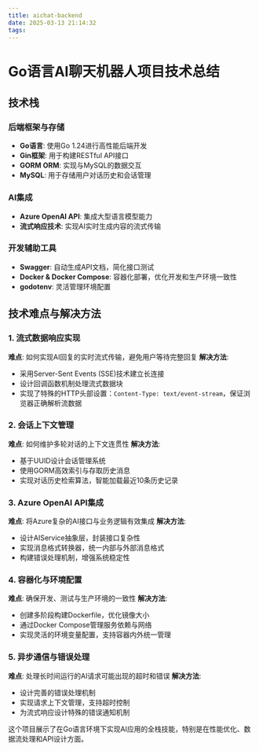 ```yaml
---
title: aichat-backend
date: 2025-03-13 21:14:32
tags:
---
```


# Go语言AI聊天机器人项目技术总结

## 技术栈

### 后端框架与存储
- **Go语言**: 使用Go 1.24进行高性能后端开发
- **Gin框架**: 用于构建RESTful API接口
- **GORM ORM**: 实现与MySQL的数据交互
- **MySQL**: 用于存储用户对话历史和会话管理

### AI集成
- **Azure OpenAI API**: 集成大型语言模型能力
- **流式响应技术**: 实现AI实时生成内容的流式传输

### 开发辅助工具
- **Swagger**: 自动生成API文档，简化接口测试
- **Docker & Docker Compose**: 容器化部署，优化开发和生产环境一致性
- **godotenv**: 灵活管理环境配置

## 技术难点与解决方法

### 1. 流式数据响应实现
**难点**: 如何实现AI回复的实时流式传输，避免用户等待完整回复
**解决方法**:
- 采用Server-Sent Events (SSE)技术建立长连接
- 设计回调函数机制处理流式数据块
- 实现了特殊的HTTP头部设置：`Content-Type: text/event-stream`，保证浏览器正确解析流数据

### 2. 会话上下文管理
**难点**: 如何维护多轮对话的上下文连贯性
**解决方法**:
- 基于UUID设计会话管理系统
- 使用GORM高效索引与存取历史消息
- 实现对话历史检索算法，智能加载最近10条历史记录

### 3. Azure OpenAI API集成
**难点**: 将Azure复杂的AI接口与业务逻辑有效集成
**解决方法**:
- 设计AIService抽象层，封装接口复杂性
- 实现消息格式转换器，统一内部与外部消息格式
- 构建错误处理机制，增强系统稳定性

### 4. 容器化与环境配置
**难点**: 确保开发、测试与生产环境的一致性
**解决方法**:
- 创建多阶段构建Dockerfile，优化镜像大小
- 通过Docker Compose管理服务依赖与网络
- 实现灵活的环境变量配置，支持容器内外统一管理

### 5. 异步通信与错误处理
**难点**: 处理长时间运行的AI请求可能出现的超时和错误
**解决方法**:
- 设计完善的错误处理机制
- 实现请求上下文管理，支持超时控制
- 为流式响应设计特殊的错误通知机制

这个项目展示了在Go语言环境下实现AI应用的全栈技能，特别是在性能优化、数据流处理和API设计方面。